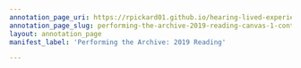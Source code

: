 ```yaml
---
annotation_page_uri: https://rpickard01.github.io/hearing-lived-experience-daphne-marlatt/annotations/performing-the-archive-2019-reading-canvas-1-context.json
annotation_page_slug: performing-the-archive-2019-reading-canvas-1-context
layout: annotation_page
manifest_label: 'Performing the Archive: 2019 Reading'

---
```

